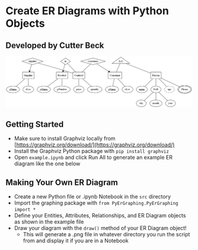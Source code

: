 # Create ER Diagrams with Python Objects
## Developed by Cutter Beck

![Example ER Diagram](example_diagram.jpg)

## Getting Started
- Make sure to install Graphviz locally from [https://graphviz.org/download/](https://graphviz.org/download/)
- Install the Graphviz Python package with `pip install graphviz`
- Open `example.ipynb` and click Run All to generate an example ER diagram like the one below

## Making Your Own ER Diagram
- Create a new Python file or .ipynb Notebook in the `src` directory
- Import the graphing package with `from PyErGraphing.PyErGraphing import *`
- Define your Entities, Attributes, Relationships, and ER Diagram objects as shown in the example file
- Draw your diagram with the `draw()` method of your ER Diagram object!
    - This will generate a .png file in whatever directory you run the script from and display it if you are in a Notebook